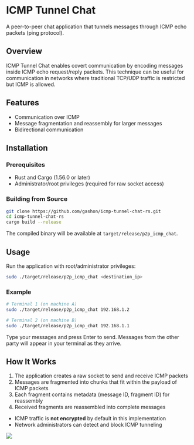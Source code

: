 # ICMP Tunnel Chat

A peer-to-peer chat application that tunnels messages through ICMP echo packets (ping protocol).

## Overview

ICMP Tunnel Chat enables covert communication by encoding messages inside ICMP echo request/reply packets. This technique can be useful for communication in networks where traditional TCP/UDP traffic is restricted but ICMP is allowed.

## Features

- Communication over ICMP
- Message fragmentation and reassembly for larger messages
- Bidirectional communication

## Installation

### Prerequisites

- Rust and Cargo (1.56.0 or later)
- Administrator/root privileges (required for raw socket access)

### Building from Source

```bash
git clone https://github.com/gashon/icmp-tunnel-chat-rs.git
cd icmp-tunnel-chat-rs
cargo build --release
```

The compiled binary will be available at `target/release/p2p_icmp_chat`.

## Usage

Run the application with root/administrator privileges:

```bash
sudo ./target/release/p2p_icmp_chat <destination_ip>
```

### Example

```bash
# Terminal 1 (on machine A)
sudo ./target/release/p2p_icmp_chat 192.168.1.2

# Terminal 2 (on machine B)
sudo ./target/release/p2p_icmp_chat 192.168.1.1
```

Type your messages and press Enter to send. Messages from the other party will appear in your terminal as they arrive.

## How It Works

1. The application creates a raw socket to send and receive ICMP packets
2. Messages are fragmented into chunks that fit within the payload of ICMP packets
3. Each fragment contains metadata (message ID, fragment ID) for reassembly
4. Received fragments are reassembled into complete messages

- ICMP traffic is **not encrypted** by default in this implementation
- Network administrators can detect and block ICMP tunneling

<!-- Analytics  -->
![](https://analytics-fawn-nine.vercel.app/api/analytics/github/beacon?api_key=eyJhbGciOiJIUzI1NiIsInR5cCI6IkpXVCJ9.eyJhdXRob3JfaWQiOiJlOWJhM2U0ZC0yOTI4LTQxZTYtOTQ2ZS1lNTAwZWUyNzRkYTciLCJwcm9qZWN0X2lkIjoiMzk3OTM2NGUtNjA0Yi00YWU2LTkxNWUtZGIyYjk3MDEwYjQ1IiwiY3JlYXRlZF9hdCI6IjIwMjQtMDEtMTBUMDM6NTQ6MzQuMzU0WiIsImlhdCI6MTcwNDg1ODg3NH0.k_tddRmgKImJ8ROqgNHUAXiW_BP_FlZFdlx8-VYPyh8)
